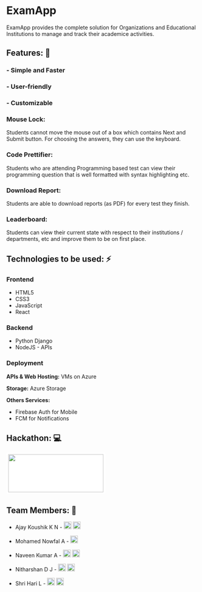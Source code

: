 # ExamApp
ExamApp provides the complete solution for Organizations and Educational Institutions to manage and track their academice activities.

## Features: 🚀 

###  - Simple and Faster

###  - User-friendly

###  - Customizable


### Mouse Lock:
Students cannot move the mouse out of a box which contains Next and Submit button. For choosing the answers, they can use the keyboard.

### Code Prettifier:
Students who are attending Programming based test can view their programming question that is well formatted with syntax highlighting etc.

### Download Report:
Students are able to download reports (as PDF) for every test they finish.

### Leaderboard:
Students can view their current state with respect to their institutions / departments, etc and improve them to be on first place.


## Technologies to be used: ⚡

### Frontend 
- HTML5
- CSS3
- JavaScript
- React
	
### Backend
- Python Django
- NodeJS - APIs

### Deployment
**APIs & Web Hosting:** VMs on Azure

**Storage:** Azure Storage

**Others Services:**
- Firebase Auth for Mobile
- FCM for Notifications


## Hackathon: 💻

<img src="https://hackathon59.mituniversity.edu.in/images/Logos/HAB-59%20logo.png"  width="250" height="100" style="background-color: white; padding: 5px; border-radius: 5px"> 



## Team Members: 💪
- Ajay Koushik K N   - [<img src="https://static-exp1.licdn.com/sc/h/al2o9zrvru7aqj8e1x2rzsrca"  width="20" height="20">](https://www.linkedin.com/in/ajay-koushik-310364191/)  [<img src="https://telegram.org/favicon.ico"  width="20" height="20">](https://t.me/Ajay_Koushik_13)


- Mohamed Nowfal A  - [<img src="https://static-exp1.licdn.com/sc/h/al2o9zrvru7aqj8e1x2rzsrca"  width="20" height="20">](https://www.linkedin.com/in/mohamed-nowfal-a-31928a1b0/)


- Naveen Kumar A  - [<img src="https://static-exp1.licdn.com/sc/h/al2o9zrvru7aqj8e1x2rzsrca"  width="20" height="20">](https://www.linkedin.com/in/naveen-kumar-a-57b8691a6/)  [<img src="https://telegram.org/favicon.ico"  width="20" height="20">](https://t.me/Naveenkumar218)


- Nitharshan D J  - [<img src="https://static-exp1.licdn.com/sc/h/al2o9zrvru7aqj8e1x2rzsrca"  width="20" height="20">](https://www.linkedin.com/in/djnitharshan/)  [<img src="https://telegram.org/favicon.ico"  width="20" height="20">](https://t.me/Nithu_dj)


- Shri Hari L  - [<img src="https://static-exp1.licdn.com/sc/h/al2o9zrvru7aqj8e1x2rzsrca"  width="20" height="20">](https://www.linkedin.com/in/shrihari689/)  [<img src="https://telegram.org/favicon.ico"  width="20" height="20">](https://t.me/shrihari689)


